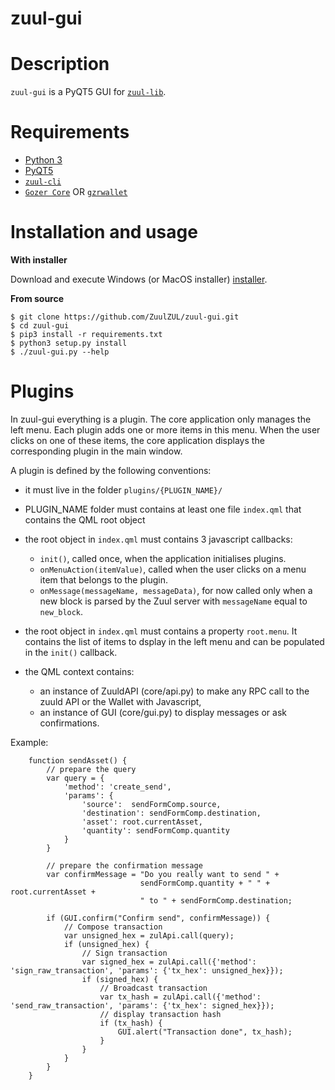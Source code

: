 zuul-gui
================

# Description

`zuul-gui` is a PyQT5 GUI for [`zuul-lib`](https://github.com/ZuulZUL/zuuld).

# Requirements

* [Python 3](http://python.org)
* [PyQT5](http://www.riverbankcomputing.com/software/pyqt/download5)
* [`zuul-cli`](https://github.com/ZuulZUL/zuul-cli)
* [`Gozer Core`](https://gozer.org/en/download) OR [`gzrwallet`](https://github.com/gzrsuite/gzrwallet)

# Installation and usage

**With installer**

Download and execute Windows (or MacOS installer) [installer](https://github.com/ZuulZUL/zuul-gui/releases).

**From source**

```
$ git clone https://github.com/ZuulZUL/zuul-gui.git
$ cd zuul-gui
$ pip3 install -r requirements.txt
$ python3 setup.py install
$ ./zuul-gui.py --help
```

# Plugins

In zuul-gui everything is a plugin. The core application only manages the left menu. Each plugin adds one or more items in this menu. When the user clicks on one of these items, the core application displays the corresponding plugin in the main window.

A plugin is defined by the following conventions:

* it must live in the folder `plugins/{PLUGIN_NAME}/`
* PLUGIN_NAME folder must contains at least one file `index.qml` that contains the QML root object
* the root object in `index.qml` must contains 3 javascript callbacks: 
    
    - `init()`, called once, when the application initialises plugins.  
    - `onMenuAction(itemValue)`, called when the user clicks on a menu item that belongs to the plugin.
    - `onMessage(messageName, messageData)`, for now called only when a new block is parsed by the Zuul server with `messageName` equal to `new_block`.

* the root object in `index.qml` must contains a property `root.menu`. It contains the list of items to dsplay in the left menu and can be populated in the `init()` callback. 
* the QML context contains:
    - an instance of ZuuldAPI (core/api.py) to make any RPC call to the zuuld API or the Wallet with Javascript, 
    - an instance of GUI (core/gui.py) to display messages or ask confirmations.

Example:

```
	function sendAsset() {
		// prepare the query
        var query = {
            'method': 'create_send',
            'params': {
                'source':  sendFormComp.source,
                'destination': sendFormComp.destination,
                'asset': root.currentAsset,
                'quantity': sendFormComp.quantity
            }
        }

        // prepare the confirmation message
        var confirmMessage = "Do you really want to send " +
                             sendFormComp.quantity + " " + root.currentAsset +
                             " to " + sendFormComp.destination;

        if (GUI.confirm("Confirm send", confirmMessage)) {
            // Compose transaction
            var unsigned_hex = zulApi.call(query);
            if (unsigned_hex) {
                // Sign transaction
                var signed_hex = zulApi.call({'method': 'sign_raw_transaction', 'params': {'tx_hex': unsigned_hex}});
                if (signed_hex) {
                    // Broadcast transaction
                    var tx_hash = zulApi.call({'method': 'send_raw_transaction', 'params': {'tx_hex': signed_hex}});
                    // display transaction hash
                    if (tx_hash) {
                        GUI.alert("Transaction done", tx_hash);
                    }
                }
            }
        }
    }
```




